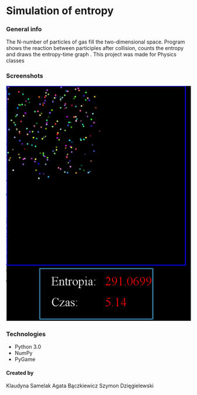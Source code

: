 # Simulation of entropy



### General info
The N-number of particles of gas fill the two-dimensional space. Program shows the reaction between participles after collision, counts the entropy and draws the entropy-time graph .
This project was made for Physics classes
### Screenshots
![Example screenshot](./images/simulationscreen.png)

### Technologies
* Python 3.0
* NumPy
* PyGame


#### Created by 
Klaudyna Samelak
Agata Bączkiewicz
Szymon Dzięgielewski